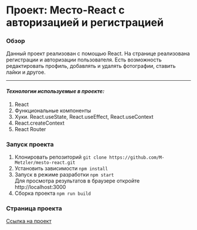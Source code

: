 # Проект: Место-React с авторизацией и регистрацией

### Обзор

Данный проект реализован с помощью React.
На странице реализована регистрации и авторизации пользователя. Есть возможность редактировать профиль, добавлять и удалять фотографии, ставить лайки и другое.


---

#### **_Технологии используемые в проекте:_**

1. React
2. Функциональные компоненты
3. Хуки. React.useState, React.useEffect, React.useContext
4. React.createContext
5. React Router


### Запуск проекта
1. Клонировать репозиторий ``` git clone https://github.com/M-Metzler/mesto-react.git ```
2. Установить зависимости ``` npm install ```
3. Запуск в режиме разработки ``` npm start ```  
Для просмотра результатов в браузере откройте http://localhost:3000
5. Сборка проекта ``` npm run build ```

### Страница проекта

[Ссылка на проект](https://m-metzler.github.io/react-mesto-auth)
